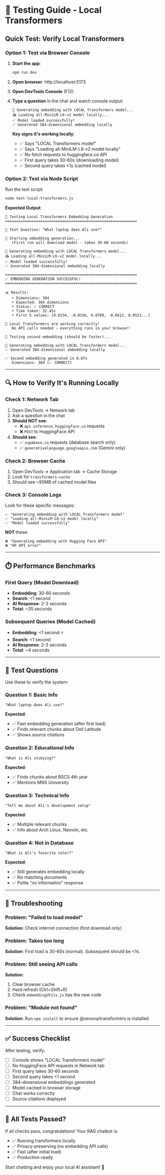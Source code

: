 # 🧪 Testing Guide - Local Transformers

## Quick Test: Verify Local Transformers

### Option 1: Test via Browser Console

1. **Start the app**:
   ```bash
   npm run dev
   ```

2. **Open browser**: http://localhost:5173

3. **Open DevTools Console** (F12)

4. **Type a question** in the chat and watch console output:
   ```
   🔄 Generating embedding with LOCAL Transformers model...
   📥 Loading all-MiniLM-L6-v2 model locally...
   ✅ Model loaded successfully!
   ✅ Generated 384-dimensional embedding locally
   ```

   **Key signs it's working locally**:
   - ✅ Says "LOCAL Transformers model"
   - ✅ Says "Loading all-MiniLM-L6-v2 model locally"
   - ✅ No fetch requests to huggingface.co API
   - ✅ First query takes 30-60s (downloading model)
   - ✅ Second query takes <1s (cached model)

### Option 2: Test via Node Script

Run the test script:
```bash
node test-local-transformers.js
```

**Expected Output**:
```
🧪 Testing Local Transformers Embedding Generation
============================================================

📝 Test Question: "What laptop does Ali use?"

🔄 Starting embedding generation...
   (First run will download model - takes 30-60 seconds)

🔄 Generating embedding with LOCAL Transformers model...
📥 Loading all-MiniLM-L6-v2 model locally...
✅ Model loaded successfully!
✅ Generated 384-dimensional embedding locally

============================================================
✅ EMBEDDING GENERATION SUCCESSFUL!
============================================================

📊 Results:
   • Dimensions: 384
   • Expected: 384 dimensions
   • Status: ✅ CORRECT
   • Time taken: 32.45s
   • First 5 values: [0.0234, -0.0156, 0.0789, -0.0412, 0.0523...]

🎉 Local Transformers are working correctly!
   No API calls needed - everything runs in your browser!

🔄 Testing second embedding (should be faster)...

🔄 Generating embedding with LOCAL Transformers model...
✅ Generated 384-dimensional embedding locally

✅ Second embedding generated in 0.87s
   Dimensions: 384 (✅ CORRECT)
```

---

## 🔍 How to Verify It's Running Locally

### Check 1: Network Tab
1. Open DevTools → Network tab
2. Ask a question in the chat
3. **Should NOT see**:
   - ❌ `api-inference.huggingface.co` requests
   - ❌ `POST` to HuggingFace API
4. **Should see**:
   - ✅ `supabase.co` requests (database search only)
   - ✅ `generativelanguage.googleapis.com` (Gemini only)

### Check 2: Browser Cache
1. Open DevTools → Application tab → Cache Storage
2. Look for `transformers-cache`
3. Should see ~90MB of cached model files

### Check 3: Console Logs
Look for these specific messages:
```
✅ "Generating embedding with LOCAL Transformers model"
✅ "Loading all-MiniLM-L6-v2 model locally"
✅ "Model loaded successfully"
```

**NOT** these:
```
❌ "Generating embedding with Hugging Face API"
❌ "HF API error"
```

---

## ⏱️ Performance Benchmarks

### First Query (Model Download)
- **Embedding**: 30-60 seconds
- **Search**: <1 second
- **AI Response**: 2-3 seconds
- **Total**: ~35 seconds

### Subsequent Queries (Model Cached)
- **Embedding**: <1 second ⚡
- **Search**: <1 second
- **AI Response**: 2-3 seconds
- **Total**: ~4 seconds

---

## 🎯 Test Questions

Use these to verify the system:

### Question 1: Basic Info
```
"What laptop does Ali use?"
```
**Expected**:
- ✅ Fast embedding generation (after first load)
- ✅ Finds relevant chunks about Dell Latitude
- ✅ Shows source citations

### Question 2: Educational Info
```
"What is Ali studying?"
```
**Expected**:
- ✅ Finds chunks about BSCS 4th year
- ✅ Mentions MNS University

### Question 3: Technical Info
```
"Tell me about Ali's development setup"
```
**Expected**:
- ✅ Multiple relevant chunks
- ✅ Info about Arch Linux, Neovim, etc.

### Question 4: Not in Database
```
"What is Ali's favorite color?"
```
**Expected**:
- ✅ Still generates embedding locally
- ✅ No matching documents
- ✅ Polite "no information" response

---

## 🐛 Troubleshooting

### Problem: "Failed to load model"
**Solution**: Check internet connection (first download only)

### Problem: Takes too long
**Solution**: First load is 30-60s (normal). Subsequent should be <1s.

### Problem: Still seeing API calls
**Solution**: 
1. Clear browser cache
2. Hard refresh (Ctrl+Shift+R)
3. Check `embeddingUtils.js` has the new code

### Problem: "Module not found"
**Solution**: Run `npm install` to ensure @xenova/transformers is installed

---

## ✅ Success Checklist

After testing, verify:

- [ ] Console shows "LOCAL Transformers model"
- [ ] No HuggingFace API requests in Network tab
- [ ] First query takes 30-60 seconds
- [ ] Second query takes <1 second
- [ ] 384-dimensional embeddings generated
- [ ] Model cached in browser storage
- [ ] Chat works correctly
- [ ] Source citations displayed

---

## 🎉 All Tests Passed?

If all checks pass, congratulations! Your RAG chatbot is:
- ✅ Running transformers locally
- ✅ Privacy-preserving (no embedding API calls)
- ✅ Fast (after initial load)
- ✅ Production-ready

Start chatting and enjoy your local AI assistant! 🚀
